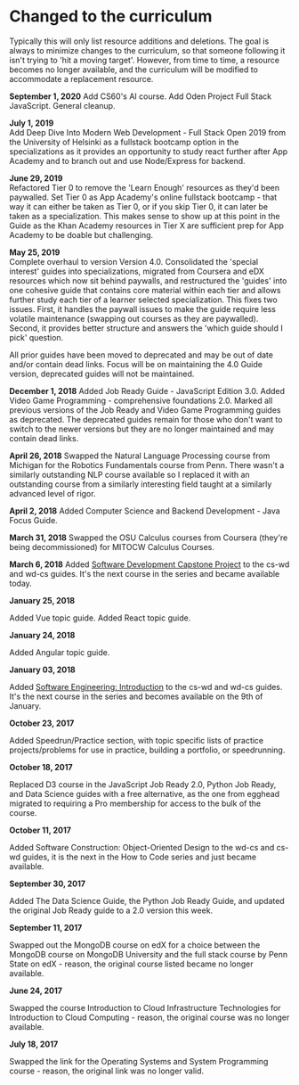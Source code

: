# Changed to the curriculum

Typically this will only list resource additions and deletions. The goal is always to minimize changes to the curriculum, so that someone following it isn't trying to 'hit a moving target'. However, from time to time, a resource becomes no longer available, and the curriculum will be modified to accommodate a replacement resource.

**September 1, 2020**
Add CS60's AI course. Add Oden Project Full Stack JavaScript. General cleanup.

**July 1, 2019**  
Add Deep Dive Into Modern Web Development - Full Stack Open 2019 from the University of Helsinki as a fullstack bootcamp option in the specializations as it provides an opportunity to study react further after App Academy and to branch out and use Node/Express for backend.

**June 29, 2019**  
Refactored Tier 0 to remove the 'Learn Enough' resources as they'd been paywalled. Set Tier 0 as App Academy's online fullstack bootcamp - that way it can either be taken as Tier 0, or if you skip Tier 0, it can later be taken as a specialization. This makes sense to show up at this point in the Guide as the Khan Academy resources in Tier X are sufficient prep for App Academy to be doable but challenging.

**May 25, 2019**  
Complete overhaul to version Version 4.0. Consolidated the 'special interest' guides into specializations, migrated from Coursera and eDX resources which now sit behind paywalls, and restructured the 'guides' into one cohesive guide that contains core material within each tier and allows further study each tier of a learner selected specialization. This fixes two issues. First, it handles the paywall issues to make the guide require less volatile maintenance (swapping out courses as they are paywalled). Second, it provides better structure and answers the 'which guide should I pick' question.

All prior guides have been moved to deprecated and may be out of date and/or contain dead links. Focus will be on maintaining the 4.0 Guide version, deprecated guides will not be maintained.

**December 1, 2018**
Added Job Ready Guide - JavaScript Edition 3.0.
Added Video Game Programming - comprehensive foundations 2.0.
Marked all previous versions of the Job Ready and Video Game Programming guides as deprecated. The deprecated guides remain for those who don't want to switch to the newer versions but they are no longer maintained and may contain dead links.

**April 26, 2018**
Swapped the Natural Language Processing course from Michigan for the Robotics Fundamentals course from Penn. There wasn't a similarly outstanding NLP course available so I replaced it with an outstanding course from a similarly interesting field taught at a similarly advanced level of rigor.

**April 2, 2018**
Added Computer Science and Backend Development - Java Focus Guide.

**March 31, 2018**
Swapped the OSU Calculus courses from Coursera (they're being decommissioned) for MITOCW Calculus Courses.

**March 6, 2018**
Added [Software Development Capstone Project](https://www.edx.org/course/software-development-capstone-project-ubcx-softengprjx) to the cs-wd and wd-cs guides. It's the next course in the series and became available today.

**January 25, 2018**

Added Vue topic guide.
Added React topic guide.

**January 24, 2018**

Added Angular topic guide.

**January 03, 2018**

Added [Software Engineering: Introduction](https://www.edx.org/course/software-engineering-introduction-ubcx-softeng1x) to the cs-wd and wd-cs guides. It's the next course in the series and becomes available on the 9th of January.

**October 23, 2017**

Added Speedrun/Practice section, with topic specific lists of practice projects/problems for use in practice, building a portfolio, or speedrunning.

**October 18, 2017**

Replaced D3 course in the JavaScript Job Ready 2.0, Python Job Ready, and Data Science guides with a free alternative, as the one from egghead migrated to requiring a Pro membership for access to the bulk of the course.

**October 11, 2017**

Added Software Construction: Object-Oriented Design to the wd-cs and cs-wd guides, it is the next in the How to Code series and just became available.

**September 30, 2017**

Added The Data Science Guide, the Python Job Ready Guide, and updated the original Job Ready guide to a 2.0 version this week.

**September 11, 2017**

Swapped out the MongoDB course on edX for a choice between the MongoDB course on MongoDB University and the full stack course by Penn State on edX - reason, the original course listed became no longer available.

**June 24, 2017**

Swapped the course Introduction to Cloud Infrastructure Technologies for Introduction to Cloud Computing - reason, the original course was no longer available.

**July 18, 2017**

Swapped the link for the Operating Systems and System Programming course - reason, the original link was no longer valid.
